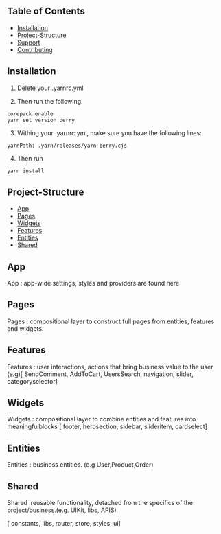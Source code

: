 ## Table of Contents

- [Installation](#installation)
- [Project-Structure](#project-structure)
- [Support](#support)
- [Contributing](#contributing)

## Installation

1. Delete your .yarnrc.yml

2. Then run the following:

```sh
corepack enable
yarn set version berry
```

3. Withing your .yarnrc.yml, make sure you have the following lines:

```nodeLinker: node-modules
yarnPath: .yarn/releases/yarn-berry.cjs
```

4. Then run

```
yarn install
```

## Project-Structure

- [App](#app)
- [Pages](#pages)
- [Widgets](#widgets)
- [Features](#features)
- [Entities](#entities)
- [Shared](#shared)

## App

App
: app-wide settings, styles and providers are found here

## Pages

Pages
: compositional layer to construct full pages from entities, features and widgets.

## Features

Features
: user interactions, actions that bring business value to the user (e.g)[ SendComment, AddToCart, UsersSearch, navigation, slider, categoryselector]

## Widgets

Widgets
: compositional layer to combine entities and features into meaningfulblocks [ footer, herosection, sidebar, slideritem, cardselect]

## Entities

Entities
: business entities. (e.g User,Product,Order)

## Shared

Shared
:reusable functionality, detached from the specifics of the project/business.(e.g. UIKit, libs, APIS)

[ constants, libs, router, store, styles, ui]

